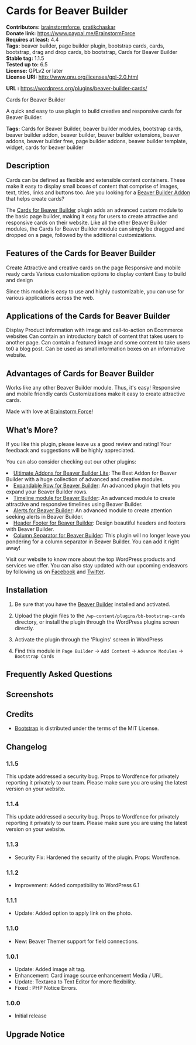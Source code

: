# Cards for Beaver Builder #
**Contributors:** [brainstormforce](https://profiles.wordpress.org/brainstormforce), [pratikchaskar](https://profiles.wordpress.org/pratikchaskar)  
**Donate link:** https://www.paypal.me/BrainstormForce  
**Requires at least:** 4.4  
**Tags:** beaver builder, page builder plugin, bootstrap cards, cards, bootstrap, drag and drop cards, bb bootstrap, Cards for Beaver Builder  
**Stable tag:** 1.1.5  
**Tested up to:** 6.5  
**License:** GPLv2 or later  
**License URI:** http://www.gnu.org/licenses/gpl-2.0.html  

**URL :** https://wordpress.org/plugins/beaver-builder-cards/  
 
Cards for Beaver Builder
 
A quick and easy to use plugin to build creative and responsive cards for Beaver Builder.

**Tags:** Cards for Beaver Builder, beaver builder modules, bootstrap cards, beaver builder addon, beaver builder, beaver builder extensions, beaver addons, beaver builder free, page builder addons, beaver builder template, widget, cards for beaver builder  

## Description ##

Cards can be defined as flexible and extensible content containers. These make it easy to display small boxes of content that comprise of images, text, titles, links and buttons too. Are you looking for a <a href="https://www.ultimatebeaver.com/beaver-builder-freebies/?utm_source=wp-repo&utm_campaign=%20bbcards&utm_medium=description">Beaver Builder Addon</a> that helps create cards?


The <a href="https://www.ultimatebeaver.com/beaver-builder-freebies/bbcards/?utm_source=wp-repo&utm_campaign=%20bbcards&utm_medium=description">Cards for Beaver Builder</a> plugin adds an advanced custom module to the basic page builder, making it easy for users to create attractive and responsive cards on their website. Like all the other Beaver Builder modules, the Cards for Beaver Builder module can simply be dragged and dropped on a page, followed by the additional customizations.

## Features of the Cards for Beaver Builder ##

Create Attractive and creative cards on the page
Responsive and mobile ready cards
Various customization options to display content
Easy to build and design

Since this module is easy to use and highly customizable, you can use for various applications across the web.

## Applications of the Cards for Beaver Builder ##

Display Product information with image and call-to-action on Ecommerce websites
Can contain an introductory batch of content that takes users to another page.
Can contain a featured image and some content to take users to0 a blog post.
Can be used as small information boxes on an informative website.

## Advantages of Cards for Beaver Builder ##

Works like any other Beaver Builder module. Thus, it's easy!
Responsive and mobile friendly cards
Customizations make it easy to create attractive cards.

Made with love at <a href="https://www.brainstormforce.com/?utm_source=wp-repo&utm_campaign=bbcards&utm_medium=description">Brainstorm Force</a>! 

## What’s More? ##

If you like this plugin, please leave us a good review and rating! Your feedback and suggestions will be highly appreciated.

You can also consider checking out our other plugins:

<li><a href="https://www.ultimatebeaver.com/?utm_source=wp-repo&utm_campaign=bbcards&utm_medium=other-plugins">Ultimate Addons for Beaver Builder Lite</a>: The Best Addon for Beaver Builder with a huge collection of advanced and creative modules.</li>

<li><a href="https://www.ultimatebeaver.com/beaver-builder-freebies/expandable-row/?utm_source=wp-repo&utm_campaign=bbcards&utm_medium=other-plugins">Expandable Row for Beaver Builder</a>: An advanced plugin that lets you expand your Beaver Builder rows.</li>

<li><a href="https://www.ultimatebeaver.com/beaver-builder-freebies/bbcards/?utm_source=wp-repo&utm_campaign=bbcards&utm_medium=other-plugins">Timeline module for Beaver Builder</a>: An advanced module to create attractive and responsive timelines using Beaver Builder.</li>

<li><a href="https://www.ultimatebeaver.com/beaver-builder-freebies/bbalerts/?utm_source=wp-repo&utm_campaign=bbcards&utm_medium=other-plugins">Alerts for Beaver Builder</a>: An advanced module to create attention seeking alerts in Beaver Builder.</li>

<li><a href="https://www.ultimatebeaver.com/beaver-builder-freebies/bb-header-footer/?utm_source=wp-repo&utm_campaign=bbcards&utm_medium=other-plugins">Header Footer for Beaver Builder</a>: Design beautiful headers and footers with Beaver Builder.</li>

<li><a href="https://www.ultimatebeaver.com/beaver-builder-freebies/column-seperator/?utm_source=wp-repo&utm_campaign=bbcards&utm_medium=other-plugins">Column Separator for Beaver Builder</a>: This plugin will no longer leave you pondering for a column separator in Beaver Builder. You can add it right away!</li>
 
Visit our website to know more about the top WordPress products and services we offer. You can also stay updated with our upcoming endeavors by following us on <a href="https://www.brainstormforce.com/go/brainstorm-force-facebook-page/?utm_source=wp-repo&utm_campaign=bbcards&utm_medium=share">Facebook</a> and <a href="https://www.brainstormforce.com/go/brainstorm-force-twitter-page/?utm_source=wp-repo&utm_campaign=bbcards&utm_medium=share">Twitter</a>.

## Installation ##

1. Be sure that you have the [Beaver Builder](https://goo.gl/rYCvGw "Beaver Builder") installed and activated.

2. Upload the plugin files to the `/wp-content/plugins/bb-bootstrap-cards` directory, or install the plugin through the WordPress plugins screen directly.

3. Activate the plugin through the 'Plugins' screen in WordPress

4. Find this module in `Page Builder` -> `Add Content` -> `Advance Modules` -> `Bootstrap Cards`

## Frequently Asked Questions ##


## Screenshots ##

## Credits ##

- [Bootstrap](https://getbootstrap.com/) is distributed under the terms of the MIT License.

## Changelog ##

### 1.1.5 ###
This update addressed a security bug. Props to Wordfence for privately reporting it privately to our team. Please make sure you are using the latest version on your website.

### 1.1.4 ###
This update addressed a security bug. Props to Wordfence for privately reporting it privately to our team. Please make sure you are using the latest version on your website.

### 1.1.3 ###
* Security Fix: Hardened the security of the plugin. Props: Wordfence.

### 1.1.2 ###
* Improvement: Added compatibility to WordPress 6.1

### 1.1.1 ###
* Update: Added option to apply link on the photo.

### 1.1.0 ###
* New: Beaver Themer support for field connections.

### 1.0.1 ###
- Update: Added image alt tag.
- Enhancement: Card image source enhancement Media / URL.
- Update: Textarea to Text Editor for more flexibility.
- Fixed	: PHP Notice Errors.

### 1.0.0 ###
- Initial release

## Upgrade Notice ##